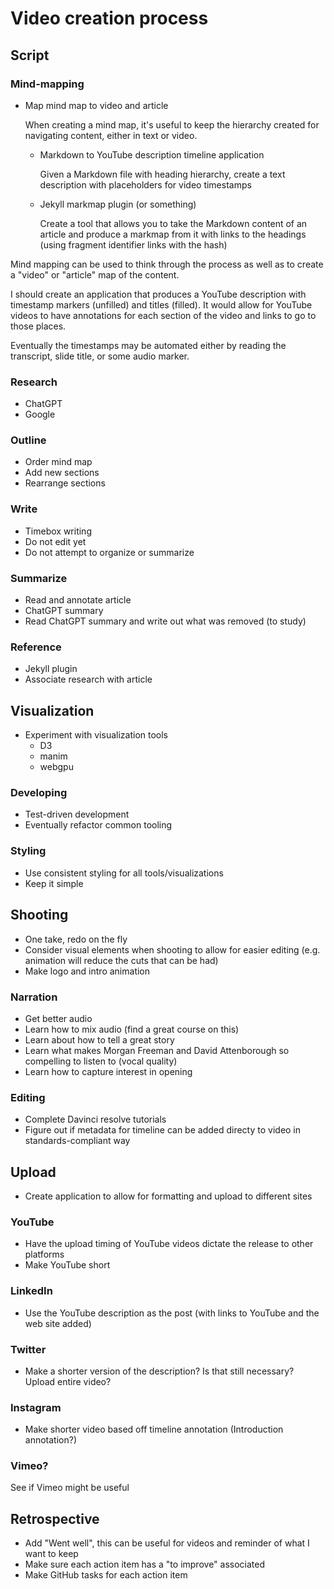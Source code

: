 # Video creation process

## Script

### Mind-mapping

* Map mind map to video and article

  When creating a mind map, it's useful to keep the hierarchy created for navigating content, either in text or video.
  
  * Markdown to YouTube description timeline application

    Given a Markdown file with heading hierarchy, create a text description with placeholders for video timestamps
  
  * Jekyll markmap plugin (or something)

    Create a tool that allows you to take the Markdown content of an article and produce a markmap from it with links to the headings (using fragment identifier links with the hash)

Mind mapping can be used to think through the process as well as to create a "video" or "article" map of the content.

I should create an application that produces a YouTube description with timestamp markers (unfilled) and titles (filled). It would allow for YouTube videos to have annotations for each section of the video and links to go to those places.

Eventually the timestamps may be automated either by reading the transcript, slide title, or some audio marker.

### Research

* ChatGPT
* Google

### Outline

* Order mind map
* Add new sections
* Rearrange sections

### Write

* Timebox writing
* Do not edit yet
* Do not attempt to organize or summarize

### Summarize

* Read and annotate article
* ChatGPT summary
* Read ChatGPT summary and write out what was removed (to study)

### Reference

* Jekyll plugin
* Associate research with article

## Visualization

* Experiment with visualization tools
  * D3
  * manim
  * webgpu

### Developing

* Test-driven development
* Eventually refactor common tooling

### Styling

* Use consistent styling for all tools/visualizations
* Keep it simple

## Shooting

* One take, redo on the fly
* Consider visual elements when shooting to allow for easier editing (e.g. animation will reduce the cuts that can be had)
* Make logo and intro animation

### Narration

* Get better audio
* Learn how to mix audio (find a great course on this)
* Learn about how to tell a great story
* Learn what makes Morgan Freeman and David Attenborough so compelling to listen to (vocal quality)
* Learn how to capture interest in opening

### Editing

* Complete Davinci resolve tutorials
* Figure out if metadata for timeline can be added directy to video in standards-compliant way

## Upload

* Create application to allow for formatting and upload to different sites

### YouTube

* Have the upload timing of YouTube videos dictate the release to other platforms
* Make YouTube short

### LinkedIn

* Use the YouTube description as the post (with links to YouTube and the web site added)

### Twitter

* Make a shorter version of the description? Is that still necessary? Upload entire video?

### Instagram

* Make shorter video based off timeline annotation (Introduction annotation?)

### Vimeo?

See if Vimeo might be useful

## Retrospective

* Add "Went well", this can be useful for videos and reminder of what I want to keep
* Make sure each action item has a "to improve" associated
* Make GitHub tasks for each action item